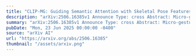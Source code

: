 ```yaml
---
title: "CLIP-MG: Guiding Semantic Attention with Skeletal Pose Features and RGB Data for Micro-Gesture Recognition on the iMiGUE Dataset"
description: "arXiv:2506.16385v1 Announce Type: cross Abstract: Micro-gesture recognition is a challenging task in affective computing due to the subtle, involuntary nature of the gestures and their low movement amplitude. In this paper, we introduce a Pose-Guided Semantics-Aware CLIP-based architecture, or CLIP for Micro-Gesture recognition (CLIP-MG), a modified CLIP model tailored for micro-gesture classification on the iMiGUE dataset. CLIP-MG integrates human pose (skeleton) information into the CLIP-based recognition pipeline through pose-guided semantic query generation and a gated multi-modal fusion mechanism. The proposed model achieves a Top-1 accuracy of 61.82%. These results demonstrate both the potential of our approach and the remaining difficulty in fully adapting vision-language models like CLIP for micro-gesture recognition."
summary: "arXiv:2506.16385v1 Announce Type: cross Abstract: Micro-gesture recognition is a challenging task in affective computing due to the subtle, involuntary nature of the gestures and their low movement amplitude. In this paper, we introduce a Pose-Guided Semantics-Aware CLIP-based architecture, or CLIP for Micro-Gesture recognition (CLIP-MG), a modified CLIP model tailored for micro-gesture classification on the iMiGUE dataset. CLIP-MG integrates human pose (skeleton) information into the CLIP-based recognition pipeline through pose-guided semantic query generation and a gated multi-modal fusion mechanism. The proposed model achieves a Top-1 accuracy of 61.82%. These results demonstrate both the potential of our approach and the remaining difficulty in fully adapting vision-language models like CLIP for micro-gesture recognition."
pubDate: "Mon, 23 Jun 2025 00:00:00 -0400"
source: "arXiv AI"
url: "https://arxiv.org/abs/2506.16385"
thumbnail: "/assets/arxiv.png"
---
```


